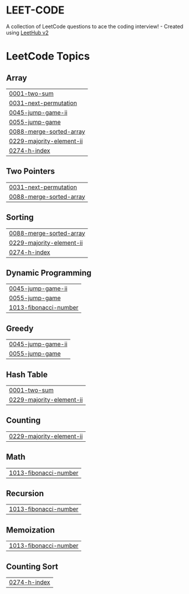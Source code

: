 # LEET-CODE
A collection of LeetCode questions to ace the coding interview! - Created using [LeetHub v2](https://github.com/arunbhardwaj/LeetHub-2.0)

<!---LeetCode Topics Start-->
# LeetCode Topics
## Array
|  |
| ------- |
| [0001-two-sum](https://github.com/ABDULHAMEETHU/LEET-CODE/tree/master/0001-two-sum) |
| [0031-next-permutation](https://github.com/ABDULHAMEETHU/LEET-CODE/tree/master/0031-next-permutation) |
| [0045-jump-game-ii](https://github.com/ABDULHAMEETHU/LEET-CODE/tree/master/0045-jump-game-ii) |
| [0055-jump-game](https://github.com/ABDULHAMEETHU/LEET-CODE/tree/master/0055-jump-game) |
| [0088-merge-sorted-array](https://github.com/ABDULHAMEETHU/LEET-CODE/tree/master/0088-merge-sorted-array) |
| [0229-majority-element-ii](https://github.com/ABDULHAMEETHU/LEET-CODE/tree/master/0229-majority-element-ii) |
| [0274-h-index](https://github.com/ABDULHAMEETHU/LEET-CODE/tree/master/0274-h-index) |
## Two Pointers
|  |
| ------- |
| [0031-next-permutation](https://github.com/ABDULHAMEETHU/LEET-CODE/tree/master/0031-next-permutation) |
| [0088-merge-sorted-array](https://github.com/ABDULHAMEETHU/LEET-CODE/tree/master/0088-merge-sorted-array) |
## Sorting
|  |
| ------- |
| [0088-merge-sorted-array](https://github.com/ABDULHAMEETHU/LEET-CODE/tree/master/0088-merge-sorted-array) |
| [0229-majority-element-ii](https://github.com/ABDULHAMEETHU/LEET-CODE/tree/master/0229-majority-element-ii) |
| [0274-h-index](https://github.com/ABDULHAMEETHU/LEET-CODE/tree/master/0274-h-index) |
## Dynamic Programming
|  |
| ------- |
| [0045-jump-game-ii](https://github.com/ABDULHAMEETHU/LEET-CODE/tree/master/0045-jump-game-ii) |
| [0055-jump-game](https://github.com/ABDULHAMEETHU/LEET-CODE/tree/master/0055-jump-game) |
| [1013-fibonacci-number](https://github.com/ABDULHAMEETHU/LEET-CODE/tree/master/1013-fibonacci-number) |
## Greedy
|  |
| ------- |
| [0045-jump-game-ii](https://github.com/ABDULHAMEETHU/LEET-CODE/tree/master/0045-jump-game-ii) |
| [0055-jump-game](https://github.com/ABDULHAMEETHU/LEET-CODE/tree/master/0055-jump-game) |
## Hash Table
|  |
| ------- |
| [0001-two-sum](https://github.com/ABDULHAMEETHU/LEET-CODE/tree/master/0001-two-sum) |
| [0229-majority-element-ii](https://github.com/ABDULHAMEETHU/LEET-CODE/tree/master/0229-majority-element-ii) |
## Counting
|  |
| ------- |
| [0229-majority-element-ii](https://github.com/ABDULHAMEETHU/LEET-CODE/tree/master/0229-majority-element-ii) |
## Math
|  |
| ------- |
| [1013-fibonacci-number](https://github.com/ABDULHAMEETHU/LEET-CODE/tree/master/1013-fibonacci-number) |
## Recursion
|  |
| ------- |
| [1013-fibonacci-number](https://github.com/ABDULHAMEETHU/LEET-CODE/tree/master/1013-fibonacci-number) |
## Memoization
|  |
| ------- |
| [1013-fibonacci-number](https://github.com/ABDULHAMEETHU/LEET-CODE/tree/master/1013-fibonacci-number) |
## Counting Sort
|  |
| ------- |
| [0274-h-index](https://github.com/ABDULHAMEETHU/LEET-CODE/tree/master/0274-h-index) |
<!---LeetCode Topics End-->